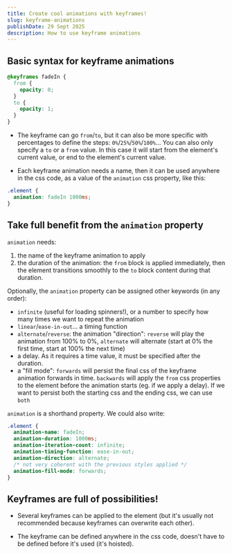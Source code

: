 ```yaml
---
title: Create cool animations with keyframes!
slug: keyframe-animations
publishDate: 29 Sept 2025
description: How to use keyframe animations
---
```


## Basic syntax for keyframe animations

```css
@keyframes fadeIn {
  from {
    opacity: 0;
  }
  to {
    opacity: 1;
  }
}
```

- The keyframe can go `from`/`to`, but it can also be more specific with percentages to define the steps: `0%`/`25%`/`50%`/`100%`... You can also only specify a `to` or a `from` value. In this case it will start from the element's current value, or end to the element's current value.

- Each keyframe animation needs a name, then it can be used anywhere in the css code, as a value of the `animation` css property, like this:

```css
.element {
  animation: fadeIn 1000ms;
}
```

## Take full benefit from the `animation` property

`animation` needs:

1. the name of the keyframe animation to apply
2. the duration of the animation: the `from` block is applied immediately, then the element transitions smoothly to the `to` block content during that duration.

Optionally, the `animation` property can be assigned other keywords (in any order):

- `infinite` (useful for loading spinners!), or a number to specify how many times we want to repeat the animation
- `linear`/`ease-in-out`... a timing function
- `alternate`/`reverse`: the animation "direction": `reverse` will play the animation from 100% to 0%, `alternate` will alternate (start at 0% the first time, start at 100% the next time)
- a delay. As it requires a time value, it must be specified after the duration.
- a "fill mode": `forwards` will persist the final css of the keyframe animation forwards in time. `backwards` will apply the `from` css properties to the element before the animation starts (eg. if we apply a delay). If we want to persist both the starting css and the ending css, we can use `both`

`animation` is a shorthand property. We could also write:

```css
.element {
  animation-name: fadeIn;
  animation-duration: 1000ms;
  animation-iteration-count: infinite;
  animation-timing-function: ease-in-out;
  animation-direction: alternate;
  /* not very coherent with the previous styles applied */
  animation-fill-mode: forwards;
}
```

## Keyframes are full of possibilities!

- Several keyframes can be applied to the element (but it's usually not recommended because keyframes can overwrite each other).

- The keyframe can be defined anywhere in the css code, doesn't have to be defined before it's used (it's hoisted).
